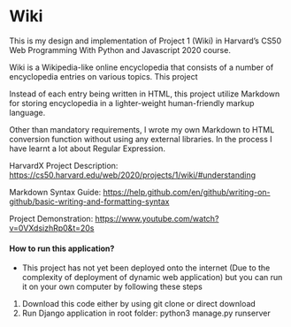 # Wiki

This is my design and implementation of Project 1 (Wiki) in Harvard’s CS50 Web Programming With Python and Javascript 2020 course.

Wiki is a Wikipedia-like online encyclopedia that consists of a number of encyclopedia entries on various topics.
This project 

Instead of each entry being written in HTML, this project utilize Markdown for storing encyclopedia in a lighter-weight human-friendly markup language.

Other than mandatory requirements, I wrote my own Markdown to HTML conversion function without using any external libraries. In the process I have learnt a lot about Regular Expression.


HarvardX Project Description: https://cs50.harvard.edu/web/2020/projects/1/wiki/#understanding

Markdown Syntax Guide: https://help.github.com/en/github/writing-on-github/basic-writing-and-formatting-syntax

Project Demonstration: https://www.youtube.com/watch?v=0VXdsizhRp0&t=20s


#### How to run this application?
* This project has not yet been deployed onto the internet (Due to the complexity of deployment of dynamic web application) but you can run it on your own computer by following these steps
1. Download this code either by using git clone or direct download
2. Run Django application in root folder: python3 manage.py runserver
